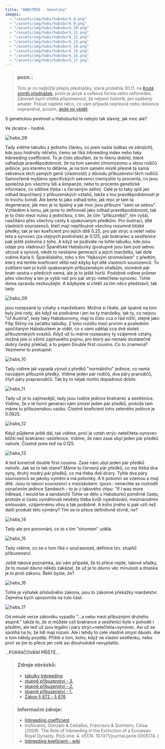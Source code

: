 ```yaml
---
title: "HABSTREE - Genetika"
images:
  - "/assets/img/habs/habsburk_8.png"
  - "/assets/img/habs/habsburk_9.png"
  - "/assets/img/habs/habsburk_10.png"
  - "/assets/img/habs/habsburk_11.png"
  - "/assets/img/habs/habsburk_12.png"
  - "/assets/img/habs/habsburk_13.png"
  - "/assets/img/habs/habsburk_14.png"
  - "/assets/img/habs/habsburk_15.png"
  - "/assets/img/habs/habsburk_16.png"
  - "/assets/img/habs/habsburk_17.png"
---
```


> ### pozn.:
> Toto je co nejbližší přepis přednášky, která proběhla 30.11. na [Kruté smršti přednášek](https://ksp.mff.cuni.cz/akce/smrst/),
> proto je jazyk a celková forma velmi neformální. Zároveň bych chtěla připomenout, že nejsem historik,
> jen nadšený amatér. Pokud najdete něco, co vám připadá nepřesné nebo dokonce nepravdivé,
> prosím, [dejte mi vědět](mailto:matcha1309@hotmail.com).

<!--begin_excerpt-->

S genetickou pestrostí u Habsburků to nebylo tak slavný, jak moc ale?

Ve zkratce - hodně. 

<!--end_excerpt-->
![habs_08](/assets/img/habs/habsburk_8.png)

Tady vidíme tabulku z jednoho článku, co jsem našla (odkaz ve zdrojích), kde jsou hodnoty něčeho, čemu se říká Inbreeding index nebo taky Inbreeding coefficient. To je číslo (doufám, že to řeknu dobře), které odhaduje pravděpodobnost, že na tom samém chromozomu u obou rodičů jedince, pro kterého to děláme, je na tom samém místě přesně ta samá sekvence těch samých genů (vlastností) z důvodu příbuzenství těch rodičů. Samozřemě myšleno specifických sekvencí (nemyslím ty procenta, co jsou společná pro všechny lidi a šimpanze, nebo to procento genetické informace, co sdílíme třeba i s červeným zelím). Celé je to taky spíš jen odhad dopočítaný z příbuzenských vztahů, takže s tou pravděpodobností je to trochu švindl. Ale berte to jako odhad toho, jak moc je tam ta degenerace, jak moc je to špatný a jak moc jsou příbuzní "sami se sebou". Vzhledem k tomu, jak jsme to definovali jako odhad pravděpodobnosti, tak je to číslo mezi nulou a jedničkou, s tím, že čím "příbuznější", tím vyšší, nasčítáno přes všechny cesty k opakovaným předkům. Pro ilustraci, dítě vlastních sourozenců, kteří mají nepříbuzné všechny rozumně blízké předky, tak je ten koeficient pro jejich dítě 0.25, pro pár strýc a neteř nebo teta a synovec (za stejných podmínek) je 0.125, pár bratranec a sestřenice pak ještě polovina z toho. A když se podíváte na tuhle tabulku, kde jsou údaje pro vládnoucí Španělské Habsburky (postupně jsou tam pod sebou otcové a synové, nikde to neskipne generaci) a jejich manželky, tak dole vidíme Karla II. Španělského, toho s tím "fejkovým stromečkem" z předtím, který má tenhle koeficient větší než kdyby byl dítě vlastních sourozenců. To zvětšení tam je kvůli opakovaným příbuzenským sňatkům, nicméně pár bratr-sestra v předcích nemá, ale je to ještě horší. Podobně vidíme průmer přes všechny a ten je vyšší než pro pár strýc-neteř/teta-synovec. Tohle doma opravdu nezkoušejte. A kdybyste si chtěli za tím něco představit, tak tady 

![habs_09](/assets/img/habs/habsburk_9.png)

jsou rozepsané ty vztahy s manželkami. Možná si říkáte, jak špatně na tom byly jiné rody, ale když se podíváme i jen na ty manželky, tak ty, co nejsou "of Austria", tedy taky Habsburovny, mají to číslo cca o řád nižší, stejně jako Filip Sličný na začátku tabulky. Z toho rozdílu mezi prvním a posledním spočítaným Habsburkem je vidět, co s vámi udělají cca dvě století příbuzenských svazků. 
Když už tu máme rozepsány ty vzájemné vztahy, možná jste si všimli zajímavého pojmu, pro který asi nemám dostatečně dobrý český překlad, a to pojem Double first cousins. Co to znamená? 
Vezmeme to postupně: 

![habs_10](/assets/img/habs/habsburk_10.png)

Tady vidíme jak vypadá vývod z předků "normálního" jedince, co nemá navzájem příbuzné předky. Vidíme jeden pár rodičů, dva páry prarodičů, čtyři páry praprarodičů. Tak by to nějak mohlo dopadnout dobře. 

![habs_11](/assets/img/habs/habsburk_11.png)

Tady už je to zajímavější, tady jsou rodiče jedince bratranec a sestřenice. Vidíme, že v té horní generaci nám zmizel jeden pár předků, protože tam máme tu příbuzenskou vazbu. Číselně koeficient toho zeleného jedince je 0.0625. 

![habs_12](/assets/img/habs/habsburk_12.png)

Když půjdeme ještě dál, tak vidíme, proč je vztah strýc-neteř/teta-synovec bližší než bratranec-sestřenice. Vidíme, že nám zase ubyl jeden pár předků nahoře. Číselně jsme teď na 0.125. 

![habs_13](/assets/img/habs/habsburk_13.png)

A teď konečně double first cousins. Zase nám ubyl jeden pár předků nahoře. Jak se to tak stane? Máme tu červený pár předků, co má třeba dva syny, druhý modrý pár předků, co má třeba dvě dcery. Tyhle dva páry sourozenců se jakoby vymění a má potomky. A ti potomci se vzemou a mají dítě. Jsou to takoví sourozenci s meziskokem. 
(pozn.: nenechte se rozhodit označením jedince Sandwich - to je z takového vtipu: "If I was more InBread, I would be a sandwich)
Tohle se dělo u Habsburků poměrně často, protože si často vyměňovali nevěsty třeba kvůli vyjednávání, mezinárodním smlouvám, vzájemnému vlivu a tak podobně. A koho jiného si pak vzít než další produkt této výměny? Tím se to přece definitivně stvrdí, ne?

![habs_14](/assets/img/habs/habsburk_14.png)

Tady ale pro porovnání, co to s tím "stromem" udělá.

![habs_15](/assets/img/habs/habsburk_15.png)

Tady vidíme, co se o tom říká v současnosti, definice tzv. stupňů příbuzenství.

Ještě taková poznámka, asi vám připadá, že to přece nejde, takové sňatky, že to musel dávno někdo zakázat, že už je to dávno věc minulosti a dneska je to proti zákonu. 
Řekli byste, že?

![habs_16](/assets/img/habs/habsburk_16.png)

Tohle je výňatek příslušného zákona, jsou to zákonné překážky manželství. Zejména bych upozornila na tuto část: 

![habs_17](/assets/img/habs/habsburk_17.png)

Od minulé verze zákoníku vypadlo "...a nebo mezi příbuznými druhého stupně." takže to, že si můžete vzít bratrance a sestřenici bylo v pohodě i předtím, ale teď už jsou legální i páry strýc+neteř/teta+synovec. Asi už se spolíhá na to, že lidi mají rozum. 
Ale i tehdy to celé vlastně smysl dávalo. Ale o tom někdy později. 
Příště o tom, koho, když ne vlastní sestřenku, nebo proč se jim to přece jen celé asi dlouhodobě nevyplatilo. 


...POKRAČOVÁNÍ PŘÍŠTĚ...


> ### Zdroje obrázků: 
> - [tabulky Inbreeding](https://www.researchgate.net/figure/Inbreeding-coefficient-F-of-the-Spanish-Habsburg-kings-their-wives-and-their-progenies_tbl2_24278456)
> - [stupně příbuzenství - 3.](https://www.nzip.cz/rejstrikovy-pojem/3261)
> - [stupně příbuzenství - 2.](https://www.nzip.cz/rejstrikovy-pojem/3260)
> - [stupně příbuzenství - 1.](https://www.nzip.cz/rejstrikovy-pojem/3259)
> - [Zákon § 672 - § 676](https://www.zakonyprolidi.cz/cs/2012-89#cast2)


> ### Informační zdroje:
> - [Inbreeding coefficient](https://www.researchgate.net/figure/Inbreeding-coefficient-F-of-the-Spanish-Habsburg-kings-their-wives-and-their-progenies_tbl2_24278456)
> - m(Alvarez, Gonzalo & Ceballos, Francisco & Quinteiro, Celsa. (2009). The Role of Inbreeding in the Extinction of a European Royal Dynasty. PloS one. 4. e5174. 10.1371/journal.pone.0005174. )
> - [Inbreeding koeficient - wiki](https://en.wikipedia.org/wiki/Coefficient_of_inbreeding)


